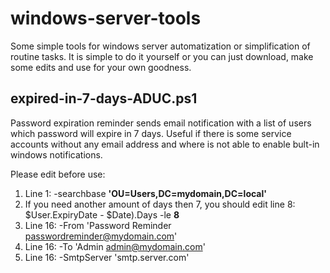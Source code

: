 # windows-server-tools

Some simple tools for windows server automatization or simplification of routine tasks. It is simple to do it yourself or you can just download, make some edits and use for your own goodness.

## expired-in-7-days-ADUC.ps1

Password expiration reminder sends email notification with a list of users which password will expire in 7 days. Useful if there is some service accounts without any email address and where is not able to enable bult-in windows notifications.

Please edit before use:

1. Line 1: -searchbase **'OU=Users,DC=mydomain,DC=local'**
2. If you need another amount of days then 7, you should edit line 8: $User.ExpiryDate - $Date).Days -le **8**
3. Line 16: -From 'Password Reminder <passwordreminder@mydomain.com>'
4. Line 16: -To 'Admin <admin@mydomain.com>'
5. Line 16: -SmtpServer 'smtp.server.com'
